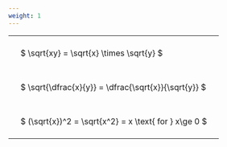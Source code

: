```yaml
---
weight: 1
---
```


<style type="text/css">
#T_fb570 th.col_heading {
  text-align: left;
  font-size: 1em;
}
#T_fb570 td {
  text-align: left;
  font-size: 1em;
  padding: 1.5em;
}
</style>
<table id="T_fb570">
  <thead>
  </thead>
  <tbody>
    <tr>
      <td id="T_fb570_row0_col0" class="data row0 col0" >$ \sqrt{xy} = \sqrt{x} \times \sqrt{y} $</td>
    </tr>
    <tr>
      <td id="T_fb570_row1_col0" class="data row1 col0" >$ \sqrt{\dfrac{x}{y}} = \dfrac{\sqrt{x}}{\sqrt{y}} $</td>
    </tr>
    <tr>
      <td id="T_fb570_row2_col0" class="data row2 col0" >$ (\sqrt{x})^2 = \sqrt{x^2} = x \text{ for } x\ge 0 $</td>
    </tr>
  </tbody>
</table>
